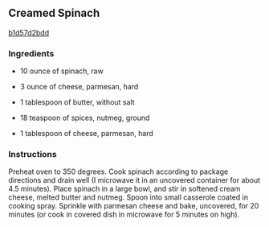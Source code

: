 ## Creamed Spinach

[b1d57d2bdd](http://www.food.com/recipe/creamed-spinach-221551)

### Ingredients

 - 10 ounce of spinach, raw

 - 3 ounce of cheese, parmesan, hard

 - 1 tablespoon of butter, without salt

 - 18 teaspoon of spices, nutmeg, ground

 - 1 tablespoon of cheese, parmesan, hard

### Instructions

Preheat oven to 350 degrees. Cook spinach according to package directions and drain well (I microwave it in an uncovered container for about 4.5 minutes). Place spinach in a large bowl, and stir in softened cream cheese, melted butter and nutmeg. Spoon into small casserole coated in cooking spray. Sprinkle with parmesan cheese and bake, uncovered, for 20 minutes (or cook in covered dish in microwave for 5 minutes on high).